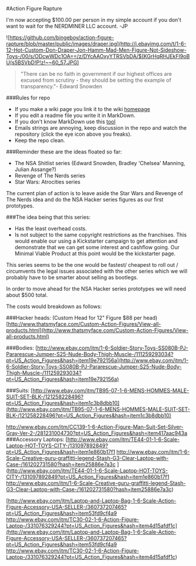 #Action Figure Rapture

I'm now accepting $100.00 per person in my simple account if you don't want to wait for the NERDMINER LLC account. -JP

![https://github.com/bingeboy/action-figure-rapture/blob/master/public/images/draper.jpg](http://i.ebayimg.com/t/1-6-12-Hot-Custom-Don-Draper-Jon-Hamm-Mad-Men-Figure-Not-Sideshow-Toys-/00/s/ODcwWDc1OA==/z/DYcAAOxyYTRSVbDA/$(KGrHqRHJEkFI9oBU(s5BSVbD!P!z!~~60_57.JPG)

>"There can be no faith in government if our highest offices are excused from scrutiny - they should be setting the example of transparency."- Edward Snowden

###Rules for repo
* If you make a wiki page you link it to the wiki [homepage](https://github.com/bingeboy/action-figure-rapture/wiki)
* If you edit a readme file you write it in MarkDown.
* If you don't know MarkDown use this [tool](http://mouapp.com/)
* Emails strings are annoying, keep discussion in the repo and watch the repository (click the eye icon above you freaks).
* Keep the repo clean.


###Reminder these are the ideas floated so far:
* The NSA Shitlist series (Edward Snowden, Bradley 'Chelsea' Manning, Julian Assange?) 
* Revenge of The Nerds series
* Star Wars: Atrocities series     

The current plan of action is to leave aside the Star Wars and Revenge of The Nerds idea and do the NSA Hacker series figures as our first prototypes. 

###The idea being that this series: 
*  Has the least overhead costs.
* Is not subject to the same copyright restrictions as the franchises. This would enable our using a Kickstarter campaign to get attention and demonstrate that we can get some interest and cashflow going. Our Minimal Viable Product at this point would be the kickstarter page.

This series seems to be the one would be fastest/ cheapest to roll out / circumvents the legal issues associated with the other series which we will probably have to be smarter about selling as bootlegs.

In order to move ahead for the NSA Hacker series prototypes we will need about $500 total.

The costs would breakdown as follows:

###Hacker heads: (Custom Head for 12" Figure $88 per head)
[http://www.thatsmyface.com/Custom-Action-Figures/View-all-products.html](http://www.thatsmyface.com/Custom-Action-Figures/View-all-products.html)

###Bodies: 
[http://www.ebay.com/itm/1-6-Soldier-Story-Toys-SS080B-PJ-Pararescue-Jumper-S25-Nude-Body-Thigh-Muscle-/111259293034?pt=US_Action_Figures&hash=item19e792156a](http://www.ebay.com/itm/1-6-Soldier-Story-Toys-SS080B-PJ-Pararescue-Jumper-S25-Nude-Body-Thigh-Muscle-/111259293034?pt=US_Action_Figures&hash=item19e792156a)
 
###Suits:
[http://www.ebay.com/itm/TB95-07-1-6-MENS-HOMMES-MALE-SUIT-SET-BLK-/121258228496?pt=US_Action_Figures&hash=item1c3b8dbb10](http://www.ebay.com/itm/TB95-07-1-6-MENS-HOMMES-MALE-SUIT-SET-BLK-/121258228496?pt=US_Action_Figures&hash=item1c3b8dbb10)

[http://www.ebay.com/itm/CC139-1-6-Action-Figure-Man-Suit-Set-Silver-Gray-Ver-2-/281231004730?pt=US_Action_Figures&hash=item417aac943a
](http://www.ebay.com/itm/CC139-1-6-Action-Figure-Man-Suit-Set-Silver-Gray-Ver-2-/281231004730?pt=US_Action_Figures&hash=item417aac943a
)
###Accessory Laptops:
[http://www.ebay.com/itm/TE44-01-1-6-Scale-Laptop-HOT-TOYS-CITY-/131097892849?pt=US_Action_Figures&hash=item1e860b17f1
http://www.ebay.com/itm/1-6-Scale-Creative-guru-graffitti-legend-Stash-G3-Clear-Laptop-with-Case-/161202731580?hash=item25886e7a3c
](http://www.ebay.com/itm/TE44-01-1-6-Scale-Laptop-HOT-TOYS-CITY-/131097892849?pt=US_Action_Figures&hash=item1e860b17f1
http://www.ebay.com/itm/1-6-Scale-Creative-guru-graffitti-legend-Stash-G3-Clear-Laptop-with-Case-/161202731580?hash=item25886e7a3c)

[http://www.ebay.com/itm/Laptop-and-Laptop-Bag-1-6-Scale-Action-Figure-Accessory-USA-SELLER-/360737207465?pt=US_Action_Figures&hash=item53fd9cf4a9
http://www.ebay.com/itm/TC30-02-1-6-Action-Figure-Laptop-/331076329244?pt=US_Action_Figures&hash=item4d15afdf1c](http://www.ebay.com/itm/Laptop-and-Laptop-Bag-1-6-Scale-Action-Figure-Accessory-USA-SELLER-/360737207465?pt=US_Action_Figures&hash=item53fd9cf4a9
http://www.ebay.com/itm/TC30-02-1-6-Action-Figure-Laptop-/331076329244?pt=US_Action_Figures&hash=item4d15afdf1c)
